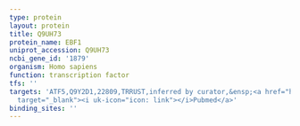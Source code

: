 ```yaml
---
type: protein
layout: protein
title: Q9UH73
protein_name: EBF1
uniprot_accession: Q9UH73
ncbi_gene_id: '1879'
organism: Homo sapiens
function: transcription factor
tfs: ''
targets: 'ATF5,Q9Y2D1,22809,TRRUST,inferred by curator,&ensp;<a href="https://www.ncbi.nlm.nih.gov/pubmed/?term=20423929%5Buid%5D"
  target="_blank"><i uk-icon="icon: link"></i>Pubmed</a>'
binding_sites: ''
---
```


